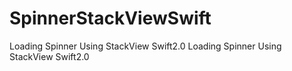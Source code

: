 # SpinnerStackViewSwift
Loading Spinner Using StackView Swift2.0
Loading Spinner Using StackView Swift2.0
